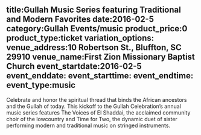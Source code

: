 title:Gullah Music Series featuring Traditional and Modern Favorites
date:2016-02-5
category:Gullah Events/music
product_price:0
product_type:ticket
variation_options:
venue_address:10 Robertson St., Bluffton, SC 29910
venue_name:First Zion Missionary Baptist Church
event_startdate:2016-02-5
event_enddate:
event_starttime:
event_endtime:
event_type:music
---
Celebrate and honor the spiritual thread that binds the African ancestors and the Gullah of today. This kickoff to the Gullah Celebration’s annual music series features The Voices of El Shaddai, the acclaimed community choir of the lowcountry and Time for Two, the dynamic duet of sister performing modern and traditional music on stringed instruments.